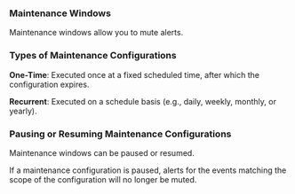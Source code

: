 ### Maintenance Windows
Maintenance windows allow you to mute alerts.

### Types of Maintenance Configurations
**One-Time**: Executed once at a fixed scheduled time, after which the configuration expires.

**Recurrent**: Executed on a schedule basis (e.g., daily, weekly, monthly, or yearly).

### Pausing or Resuming Maintenance Configurations
Maintenance windows can be paused or resumed.

If a maintenance configuration is paused, alerts for the events matching the scope of the configuration will no longer be muted. 
